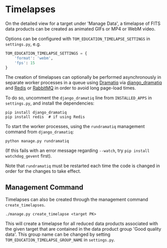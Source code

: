 # Timelapses

On the detailed view for a target under 'Manage Data', a timelapse of FITS data
products can be created as animated GIFs or MP4 or WebM video.

Options can be configured with `TOM_EDUCATION_TIMELAPSE_SETTINGS` in
`settings.py`, e.g.

```python
TOM_EDUCATION_TIMELAPSE_SETTINGS = {
    'format': 'webm',
    'fps': 15
}
```

The creation of timelapses can optionally be performed asynchronously in
separate worker processes in a queue using [Dramatiq](https://dramatiq.io/) via
[django_dramatiq](https://github.com/Bogdanp/django_dramatiq) and
[Redis](https://redis.io/) or [RabbitMQ](https://www.rabbitmq.com/) in order to
avoid long page-load times.

To do so, uncomment the `django_dramatiq` line from `INSTALLED_APPS` in
`settings.py`, and install the dependencies:

```
pip install django_dramatiq
pip install redis  # if using Redis
```

To start the worker processes, using the `rundramatiq` management command from
`django_dramatiq`:

```
python manage.py rundramatiq
```

(If this fails with an error message regarding `--watch`, try `pip install
watchdog_gevent` first).

Note that `rundramatiq` must be restarted each time the code is changed in
order for the changes to take effect.

## Management Command

Timelapses can also be created through the management command `create_timelapses`.

```
./manage.py create_timelapse <target PK>
```

This will create a timelapse for all reduced data products associated with the
given target that are contained in the data product group 'Good quality data'.
This group name can be changed by setting `TOM_EDUCATION_TIMELAPSE_GROUP_NAME`
in `settings.py`.
